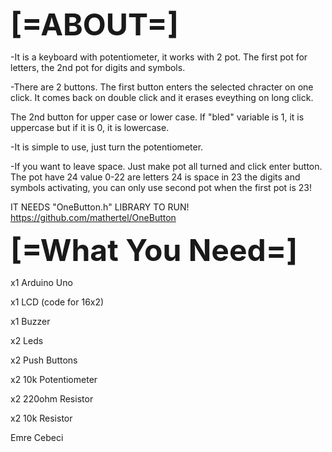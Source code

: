 <font size="20px"><strong>[=ABOUT=]</strong></font>

-It is a keyboard with potentiometer, it works with 2 pot. The first pot for letters, the 2nd pot for digits and symbols.

-There are 2 buttons. The first button enters the selected chracter on one click. It comes back on double click and it erases eveything on long click.

The 2nd button for upper case or lower case. If "bled" variable is 1, it is uppercase but if it is 0, it is lowercase.

-It is simple to use, just turn the potentiometer.

-If you want to leave space. Just make pot all turned and click enter button.
The pot have 24 value
0-22 are letters
24 is space
in 23 the digits and symbols activating, you can only use second pot when the first pot is 23!

IT NEEDS "OneButton.h" LIBRARY TO RUN!
 https://github.com/mathertel/OneButton

<font size="20px"><strong>[=What You Need=]</strong></font>

x1 Arduino Uno

x1 LCD (code for 16x2)

x1 Buzzer

x2 Leds

x2 Push Buttons

x2 10k Potentiometer

x2 220ohm Resistor

x2 10k Resistor

Emre Cebeci
